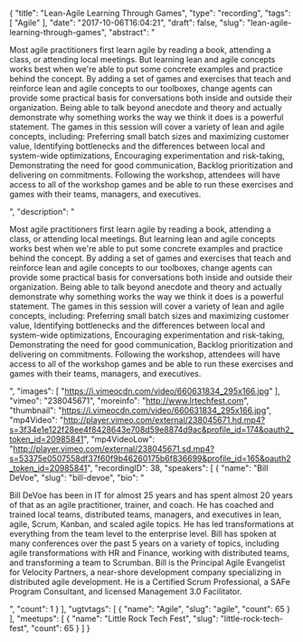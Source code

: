 {
  "title": "Lean-Agile Learning Through Games",
  "type": "recording",
  "tags": [
    "Agile"
  ],
  "date": "2017-10-06T16:04:21",
  "draft": false,
  "slug": "lean-agile-learning-through-games",
  "abstract": "<p>Most agile practitioners first learn agile by reading a book, attending a class, or attending local meetings. But learning lean and agile concepts works best when we're able to put some concrete examples and practice behind the concept. By adding a set of games and exercises that teach and reinforce lean and agile concepts to our toolboxes, change agents can provide some practical basis for conversations both inside and outside their organization. Being able to talk beyond anecdote and theory and actually demonstrate why something works the way we think it does is a powerful statement. The games in this session will cover a variety of lean and agile concepts, including: Preferring small batch sizes and maximizing customer value, Identifying bottlenecks and the differences between local and system-wide optimizations, Encouraging experimentation and risk-taking, Demonstrating the need for good communication, Backlog prioritization and delivering on commitments. Following the workshop, attendees will have access to all of the workshop games and be able to run these exercises and games with their teams, managers, and executives.</p>",
  "description": "<p>Most agile practitioners first learn agile by reading a book, attending a class, or attending local meetings. But learning lean and agile concepts works best when we're able to put some concrete examples and practice behind the concept. By adding a set of games and exercises that teach and reinforce lean and agile concepts to our toolboxes, change agents can provide some practical basis for conversations both inside and outside their organization. Being able to talk beyond anecdote and theory and actually demonstrate why something works the way we think it does is a powerful statement. The games in this session will cover a variety of lean and agile concepts, including: Preferring small batch sizes and maximizing customer value, Identifying bottlenecks and the differences between local and system-wide optimizations, Encouraging experimentation and risk-taking, Demonstrating the need for good communication, Backlog prioritization and delivering on commitments. Following the workshop, attendees will have access to all of the workshop games and be able to run these exercises and games with their teams, managers, and executives.</p>",
  "images": [
    "https://i.vimeocdn.com/video/660631834_295x166.jpg"
  ],
  "vimeo": "238045671",
  "moreinfo": "http://www.lrtechfest.com",
  "thumbnail": "https://i.vimeocdn.com/video/660631834_295x166.jpg",
  "mp4Video": "http://player.vimeo.com/external/238045671.hd.mp4?s=3f34e1e122f28ee4f8428643e708d59e8874d9ac&profile_id=174&oauth2_token_id=20985841",
  "mp4VideoLow": "http://player.vimeo.com/external/238045671.sd.mp4?s=53375e0507558df37f60f9b46260175b6f836699&profile_id=165&oauth2_token_id=20985841",
  "recordingID": 38,
  "speakers": [
    {
      "name": "Bill DeVoe",
      "slug": "bill-devoe",
      "bio": "<p>Bill DeVoe has been in IT for almost 25 years and has spent almost 20 years of that as an agile practitioner, trainer, and coach. He has coached and trained local teams, distributed teams, managers, and executives in lean, agile, Scrum, Kanban, and scaled agile topics. He has led transformations at everything from the team level to the enterprise level. Bill has spoken at many conferences over the past 5 years on a variety of topics, including agile transformations with HR and Finance, working with distributed teams, and transforming a team to Scrumban. Bill is the Principal Agile Evangelist for Velocity Partners, a near-shore development company specializing in distributed agile development. He is a Certified Scrum Professional, a SAFe Program Consultant, and licensed Management 3.0 Facilitator.</p>",
      "count": 1
    }
  ],
  "ugtvtags": [
    {
      "name": "Agile",
      "slug": "agile",
      "count": 65
    }
  ],
  "meetups": [
    {
      "name": "Little Rock Tech Fest",
      "slug": "little-rock-tech-fest",
      "count": 65
    }
  ]
}